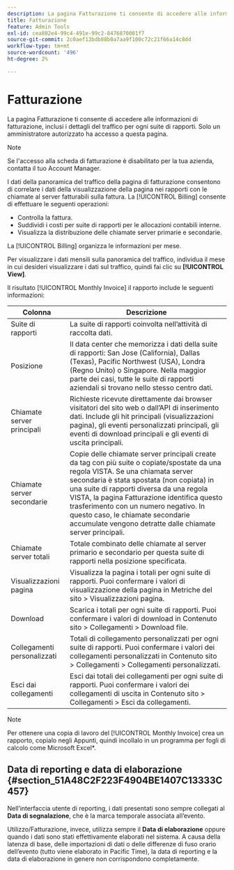 ```yaml
---
description: La pagina Fatturazione ti consente di accedere alle informazioni di fatturazione, inclusi i dettagli del traffico per ogni suite di rapporti. Solo un amministratore autorizzato ha accesso a questa pagina.
title: Fatturazione
feature: Admin Tools
exl-id: cea802e4-99c4-491e-99c2-8476870001f7
source-git-commit: 2c0aef13bdb88b0a7aa9f100c72c21f66a14c8dd
workflow-type: tm+mt
source-wordcount: '496'
ht-degree: 2%

---
```


# Fatturazione

La pagina Fatturazione ti consente di accedere alle informazioni di fatturazione, inclusi i dettagli del traffico per ogni suite di rapporti. Solo un amministratore autorizzato ha accesso a questa pagina.

>[!NOTE]
>
>Se l&#39;accesso alla scheda di fatturazione è disabilitato per la tua azienda, contatta il tuo Account Manager.

I dati della panoramica del traffico della pagina di fatturazione consentono di correlare i dati della visualizzazione della pagina nei rapporti con le chiamate al server fatturabili sulla fattura. La [!UICONTROL Billing] consente di effettuare le seguenti operazioni:

* Controlla la fattura.
* Suddividi i costi per suite di rapporti per le allocazioni contabili interne.
* Visualizza la distribuzione delle chiamate server primarie e secondarie.

La [!UICONTROL Billing] organizza le informazioni per mese.

Per visualizzare i dati mensili sulla panoramica del traffico, individua il mese in cui desideri visualizzare i dati sul traffico, quindi fai clic su **[!UICONTROL View]**.

Il risultato [!UICONTROL Monthly Invoice] il rapporto include le seguenti informazioni:

| Colonna | Descrizione |
|--- |--- |
| Suite di rapporti | La suite di rapporti coinvolta nell’attività di raccolta dati. |
| Posizione | Il data center che memorizza i dati della suite di rapporti: San Jose (California), Dallas (Texas), Pacific Northwest (USA), Londra (Regno Unito) o Singapore. Nella maggior parte dei casi, tutte le suite di rapporti aziendali si trovano nello stesso centro dati. |
| Chiamate server principali | Richieste ricevute direttamente dai browser visitatori del sito web o dall’API di inserimento dati. Include gli hit principali (visualizzazioni pagina), gli eventi personalizzati principali, gli eventi di download principali e gli eventi di uscita principali. |
| Chiamate server secondarie | Copie delle chiamate server principali create da tag con più suite o copiate/spostate da una regola VISTA.  Se una chiamata server secondaria è stata spostata (non copiata) in una suite di rapporti diversa da una regola VISTA, la pagina Fatturazione identifica questo trasferimento con un numero negativo. In questo caso, le chiamate secondarie accumulate vengono detratte dalle chiamate server principali. |
| Chiamate server totali | Totale combinato delle chiamate al server primario e secondario per questa suite di rapporti nella posizione specificata. |
| Visualizzazioni pagina | Visualizza la pagina i totali per ogni suite di rapporti. Puoi confermare i valori di visualizzazione della pagina in Metriche del sito > Visualizzazioni pagina. |
| Download | Scarica i totali per ogni suite di rapporti. Puoi confermare i valori di download in Contenuto sito > Collegamenti > Download file. |
| Collegamenti personalizzati | Totali di collegamento personalizzati per ogni suite di rapporti. Puoi confermare i valori dei collegamenti personalizzati in Contenuto sito > Collegamenti > Collegamenti personalizzati. |
| Esci dai collegamenti | Esci dai totali dei collegamenti per ogni suite di rapporti. Puoi confermare i valori dei collegamenti di uscita in Contenuto sito > Collegamenti > Esci da collegamenti. |

>[!NOTE]
>
>Per ottenere una copia di lavoro del [!UICONTROL Monthly Invoice] crea un rapporto, copialo negli Appunti, quindi incollalo in un programma per fogli di calcolo come Microsoft Excel*.

## Data di reporting e data di elaborazione {#section_51A48C2F223F4904BE1407C13333C457}

Nell’interfaccia utente di reporting, i dati presentati sono sempre collegati al **Data di segnalazione**, che è la marca temporale associata all’evento.

Utilizzo/Fatturazione, invece, utilizza sempre il **Data di elaborazione** oppure quando i dati sono stati effettivamente elaborati nel sistema. A causa della latenza di base, delle importazioni di dati o delle differenze di fuso orario dell’evento (tutto viene elaborato in Pacific Time), la data di reporting e la data di elaborazione in genere non corrispondono completamente.
